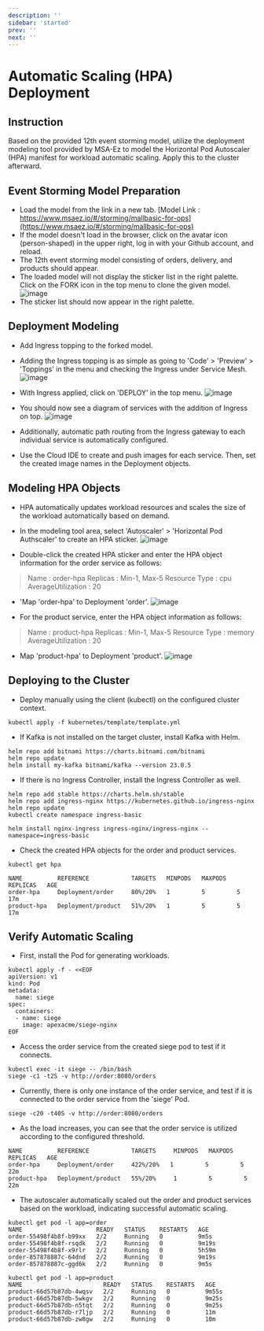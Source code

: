 ```yaml
---
description: ''
sidebar: 'started'
prev: ''
next: ''
---
```

# Automatic Scaling (HPA) Deployment

## Instruction

Based on the provided 12th event storming model, utilize the deployment modeling tool provided by MSA-Ez to model the Horizontal Pod Autoscaler (HPA) manifest for workload automatic scaling. Apply this to the cluster afterward.


## Event Storming Model Preparation

- Load the model from the link in a new tab.
[Model Link : https://www.msaez.io/#/storming/mallbasic-for-ops](https://www.msaez.io/#/storming/mallbasic-for-ops)
- If the model doesn't load in the browser, click on the avatar icon (person-shaped) in the upper right, log in with your Github account, and reload.
- The 12th event storming model consisting of orders, delivery, and products should appear.
- The loaded model will not display the sticker list in the right palette. Click on the FORK icon in the top menu to clone the given model.
![image](https://github.com/acmexii/demo/assets/35618409/1e16e849-7ae9-4b33-b39c-db4ef0939507)
- The sticker list should now appear in the right palette.

## Deployment Modeling

- Add Ingress topping to the forked model.
- Adding the Ingress topping is as simple as going to 'Code' > 'Preview' > 'Toppings' in the menu and checking the Ingress under Service Mesh.
![image](https://github.com/acmexii/demo/assets/35618409/a55fc02b-2c67-492e-a233-10aee09d3cee)

- With Ingress applied, click on 'DEPLOY' in the top menu.
![image](https://github.com/acmexii/demo/assets/35618409/07d45fce-528a-4261-a1e3-c100e068c6b0)

- You should now see a diagram of services with the addition of Ingress on top.
![image](https://github.com/acmexii/demo/assets/35618409/9a3ffc7d-4910-4b6f-b3a7-0178f15abb17)
- Additionally, automatic path routing from the Ingress gateway to each individual service is automatically configured.

- Use the Cloud IDE to create and push images for each service. Then, set the created image names in the Deployment objects.

## Modeling HPA Objects

- HPA automatically updates workload resources and scales the size of the workload automatically based on demand.
- In the modeling tool area, select 'Autoscaler' > 'Horizontal Pod Authscaler' to create an HPA sticker.
![image](https://github.com/acmexii/demo/assets/35618409/5cc1cdf8-11e0-4fc0-a47a-14173c3317e8)

- Double-click the created HPA sticker and enter the HPA object information for the order service as follows:
> Name : order-hpa
> Replicas : Min-1, Max-5
> Resource Type : cpu
> AverageUtilization : 20
- 'Map 'order-hpa' to Deployment 'order'.
![image](https://github.com/acmexii/demo/assets/35618409/ea13ad2b-ba9d-417f-88bc-1e624e4f5317)

- For the product service, enter the HPA object information as follows:
> Name : product-hpa
> Replicas : Min-1, Max-5
> Resource Type : memory
> AverageUtilization : 20
- Map 'product-hpa' to Deployment 'product'.
![image](https://github.com/acmexii/demo/assets/35618409/5f863b49-842c-4482-be62-4399c6e143c8)

## Deploying to the Cluster

- Deploy manually using the client (kubectl) on the configured cluster context.
```
kubectl apply -f kubernetes/template/template.yml
```
- If Kafka is not installed on the target cluster, install Kafka with Helm.
```
helm repo add bitnami https://charts.bitnami.com/bitnami
helm repo update
helm install my-kafka bitnami/kafka --version 23.0.5
```
- If there is no Ingress Controller, install the Ingress Controller as well.
```
helm repo add stable https://charts.helm.sh/stable
helm repo add ingress-nginx https://kubernetes.github.io/ingress-nginx
helm repo update
kubectl create namespace ingress-basic

helm install nginx-ingress ingress-nginx/ingress-nginx --namespace=ingress-basic
```

- Check the created HPA objects for the order and product services.
```
kubectl get hpa
```
```
NAME          REFERENCE            TARGETS   MINPODS   MAXPODS   REPLICAS   AGE
order-hpa     Deployment/order     80%/20%   1         5         5          17m
product-hpa   Deployment/product   51%/20%   1         5         5          17m
```

## Verify Automatic Scaling

- First, install the Pod for generating workloads.
```
kubectl apply -f - <<EOF
apiVersion: v1
kind: Pod
metadata:
  name: siege
spec:
  containers:
  - name: siege
    image: apexacme/siege-nginx
EOF
```

- Access the order service from the created siege pod to test if it connects.
```
kubectl exec -it siege -- /bin/bash
siege -c1 -t2S -v http://order:8080/orders
```

- Currently, there is only one instance of the order service, and test if it is connected to the order service from the 'siege' Pod.
```
siege -c20 -t40S -v http://order:8080/orders
```
- As the load increases, you can see that the order service is utilized according to the configured threshold.
```
NAME          REFERENCE            TARGETS     MINPODS   MAXPODS   REPLICAS   AGE
order-hpa     Deployment/order     422%/20%   1         5         5          22m
product-hpa   Deployment/product   55%/20%     1         5         5          22m
```

- The autoscaler automatically scaled out the order and product services based on the workload, indicating successful automatic scaling.
```
kubectl get pod -l app=order
NAME                     READY   STATUS    RESTARTS   AGE
order-55498f4b8f-b99xx   2/2     Running   0          9m5s
order-55498f4b8f-rsqdk   2/2     Running   0          9m19s
order-55498f4b8f-x9rlr   2/2     Running   0          5h59m
order-857878887c-64dnd   2/2     Running   0          9m19s
order-857878887c-ggd6k   2/2     Running   0          9m5s
```

```
kubectl get pod -l app=product
NAME                       READY   STATUS    RESTARTS   AGE
product-66d57b87db-4wqsv   2/2     Running   0          9m55s
product-66d57b87db-5wkgv   2/2     Running   0          9m25s
product-66d57b87db-n5tqt   2/2     Running   0          9m25s
product-66d57b87db-r7ljp   2/2     Running   0          11m
product-66d57b87db-zw8gw   2/2     Running   0          10m
```

